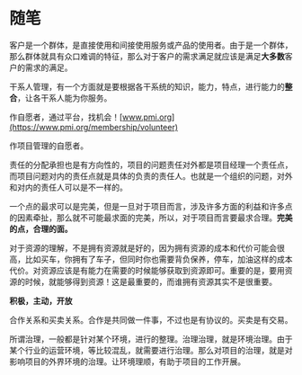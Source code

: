 # 随笔

客户是一个群体，是直接使用和间接使用服务或产品的使用者。由于是一个群体，那么群体就具有众口难调的特征，那么对于客户的需求满足就应该是满足**大多数**客户的需求的满足。

干系人管理，有一个方面就是要根据各干系统的知识，能力，特点，进行能力的**整合**，让各干系人能为你服务。

作自愿者，通过平台，找机会！[www.pmi.org](https://www.pmi.org/membership/volunteer)

作项目管理的自愿者。

责任的分配承担也是有方向性的，项目的问题责任对外都是项目经理一个责任点，而项目问题对内的责任点就是具体的负责的责任人。也就是一个组织的问题，对外和对内的责任人可以是不一样的。

一个点的最求可以是完美，但是一旦对于项目而言，涉及许多方面的利益和许多点的因素牵扯，那么就不可能最求面的完美，所以，对于项目而言要最求合理。**完美的点，合理的面。**

对于资源的理解，不是拥有资源就是好的，因为拥有资源的成本和代价可能会很高，比如买车，你拥有了车子，但同时你也需要背负保养，停车，加油这样的成本代价。对资源应该是有能力在需要的时候能够获取到资源即可。重要的是，要用资源的时候，就能够得到资源！这是最重要的，而谁拥有资源其实不是很重要。

**积极，主动，开放**

合作关系和买卖关系。合作是共同做一件事，不过也是有协议的。买卖是有交易。

所谓治理，一般都是针对某个环境，进行的整理。治理治理，就是环境治理。由于某个行业的运营环境，等比较混乱，就需要进行治理。那么对项目的治理，就是对影响项目的外界环境的治理。让环境理顺，有助于项目的工作开展。